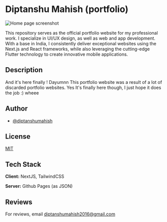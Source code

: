 # Diptanshu Mahish (portfolio)

![Home page screenshot](https://diptanshumahish.me/Ss.png)

This repository serves as the official portfolio website for my professional work. I specialize in UI/UX design, as well as web and app development. With a base in India, I consistently deliver exceptional websites using the Next.js and React frameworks, while also leveraging the cutting-edge Flutter technology to create innovative mobile applications.

## Description

And it's here finally ! Dayumnn This portfolio website was a result of a lot of discarded portfolio websites. Yes It's finally here though, I just hope it does the job :)
wheee

## Author

- [@diptanshumahish](https://www.github.com/diptanshumahish)

## License

[MIT](https://choosealicense.com/licenses/mit/)

## Tech Stack

**Client:** NextJS, TailwindCSS

**Server:** Github Pages (as JSON)

## Reviews

For reviews, email diptanshumahish2016@gmail.com
